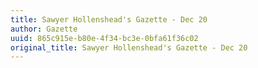 ```yaml
---
title: Sawyer Hollenshead's Gazette - Dec 20
author: Gazette
uuid: 865c915e-b80e-4f34-bc3e-0bfa61f36c02
original_title: Sawyer Hollenshead's Gazette - Dec 20
---
```


